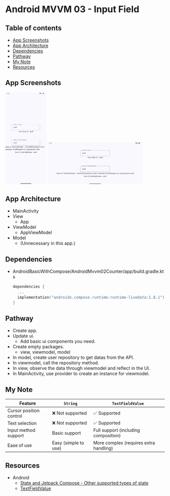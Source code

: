 <!-- omit in toc -->
# Android MVVM 03 - Input Field

<!-- omit in toc -->
## Table of contents

- [App Screenshots](#app-screenshots)
- [App Architecture](#app-architecture)
- [Dependencies](#dependencies)
- [Pathway](#pathway)
- [My Note](#my-note)
- [Resources](#resources)

## App Screenshots

<img src="../images/mvvm03_app_screenshot_01.png" alt="The App Architecture" width="130"/>

<img src="../images/mvvm03_app_screenshot_02.png" alt="The App Architecture" width="300"/>

## App Architecture

- MainActivity
- View
  - App
- ViewModel
  - AppViewModel
- Model
  - (Unnecessary in this app.)

## Dependencies

- AndroidBasicWithCompose/AndroidMvvm02Counter/app/build.gradle.kts

  ```kts
  dependencies {
    ...
    implementation("androidx.compose.runtime:runtime-livedata:1.8.1")
  }
  ```

## Pathway

- Create app.
- Update ui.
  - Add basic ui components you need.
- Create empty packages.
  - view, viewmodel, model
- In model, create user repository to get datas from the API.
- In viewmodel, call the repository method.
- In view, observe the data through viewmodel and reflect in the UI.
- In MainActivity, use provider to create an instance for viewmodel.

## My Note

| Feature                 | `String`             | `TextFieldValue`                       |
| ----------------------- | -------------------- | -------------------------------------- |
| Cursor position control | ❌ Not supported      | ✅ Supported                            |
| Text selection          | ❌ Not supported      | ✅ Supported                            |
| Input method support    | Basic support        | Full support (including composition)   |
| Ease of use             | Easy (simple to use) | More complex (requires extra handling) |

## Resources

- Android
  - [State and Jetpack Compose - Other supported types of state](https://developer.android.com/develop/ui/compose/state#use-other-types-of-state-in-jetpack-compose)
  - [TextFieldValue](https://developer.android.com/reference/kotlin/androidx/compose/ui/text/input/TextFieldValue)
